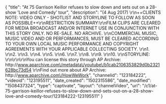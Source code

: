 {
    "title": "At 75 Garrison Keillor refuses to slow down and sets out on a 28-show 'Love and Comedy' tour",
    "description": "(4 Aug 2017) \r\n++CLIENTS NOTE: VIDEO ONLY - SHOTLIST AND STORYLINE TO FOLLOW AS SOON AS POSSIBLE++\r\nRESTRICTION SUMMARY:\r\nFILM CLIPS ARE CLEARED FOR MEDIA BROADCAST AND\/OR INTERNET USE IN CONJUNCTION WITH THIS STORY ONLY.  NO RE-SALE. NO ARCHIVE. \r\nCOMMERCIAL MUSIC, MUSIC VIDEO AND OR PERFORMANCES, MUST BE CLEARED ACCORDING TO YOUR OWN LOCAL MUSIC PERFORMANCE AND COPYRIGHT AGREEMENTS WITH YOUR APPLICABLE COLLECTING SOCIETY.  \r\n1. \r\n2. \r\n3. \r\n4. \r\n5. \r\n6. \r\n7. \r\n8. \r\n9. \r\n10. \r\nSTORYLINE: \r\n\r\n\r\nYou can license this story through AP Archive: http:\/\/www.aparchive.com\/metadata\/youtube\/b1cab2106353829d0b2321628bc73d54 \r\nFind out more about AP Archive: http:\/\/www.aparchive.com\/HowWeWork",
    "channelid": "123184222",
    "videoid": "123195511",
    "date_created": "1502315586",
    "date_modified": "1508437324",
    "type": "captivate",
    "layout": "channelVideo",
    "url": "\/c1\/at-75-garrison-keillor-refuses-to-slow-down-and-sets-out-on-a-28-show-love-and-comedy-tour\/123184222-123195511"
}